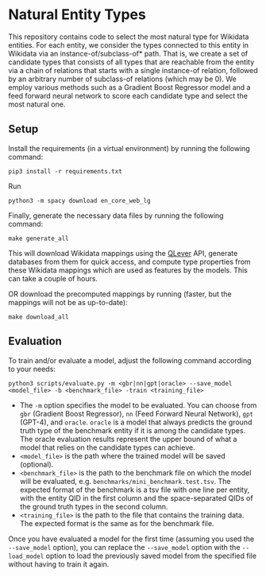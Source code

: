 # Natural Entity Types

This repository contains code to select the most natural type for Wikidata entities.
For each entity, we consider the types connected to this entity in Wikidata via an instance-of/subclass-of* path.
That is, we create a set of candidate types that consists of all types that are reachable from the entity via a chain
of relations that starts with a single instance-of relation, followed by an arbitrary number of subclass-of relations
(which may be 0).
We employ various methods such as a Gradient Boost Regressor model and a feed forward neural network to score each
candidate type and select the most natural one.

## Setup

Install the requirements (in a virtual environment) by running the following command:

    pip3 install -r requirements.txt

Run

    python3 -m spacy download en_core_web_lg

Finally, generate the necessary data files by running the following command:

    make generate_all

This will download Wikidata mappings using the [QLever](https://qlever.cs.uni-freiburg.de/wikidata) API, generate
databases from them for quick access, and compute type properties from these Wikidata mappings which are used as
features by the models. This can take a couple of hours.

OR download the precomputed mappings by running (faster, but the mappings will not be as up-to-date):

    make download_all


## Evaluation

To train and/or evaluate a model, adjust the following command according to your needs:

    python3 scripts/evaluate.py -m <gbr|nn|gpt|oracle> --save_model <model_file> -b <benchmark_file> -train <training_file>

- The `-m` option specifies the model to be evaluated. You can choose from `gbr` (Gradient Boost Regressor),
`nn` (Feed Forward Neural Network), `gpt` (GPT-4), and `oracle`. `oracle` is a model that always predicts the ground
  truth type of the benchmark entity if it is among the candidate types. The oracle evaluation results represent the
  upper bound of what a model that relies on the candidate types can achieve.
- `<model_file>` is the path where the trained model will be saved (optional).
- `<benchmark_file>` is the path to the benchmark file on which the model will be evaluated, e.g.
`benchmarks/mini_benchmark.test.tsv`. The expected format of the benchmark is a tsv file with one line per entity, with
  the entity QID in the first column and the space-separated QIDs of the ground truth types in the second column.
- `<training_file>` is the path to the file that contains the training data. The expected format is the same as for the
  benchmark file.

Once you have evaluated a model for the first time (assuming you used the `--save_model` option), you can replace
the `--save_model` option with the `--load_model` option to load the previously saved model from the specified file
without having to train it again.